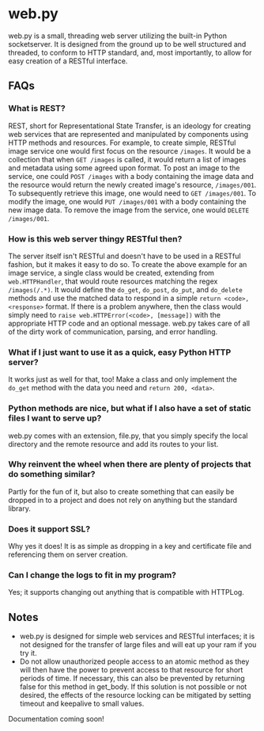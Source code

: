 web.py
======
web.py is a small, threading web server utilizing the built-in Python socketserver. It is designed from the ground up to be well structured and threaded, to conform to HTTP standard, and, most importantly, to allow for easy creation of a RESTful interface.

FAQs
---
### What is REST? ###
REST, short for Representational State Transfer, is an ideology for creating web services that are represented and manipulated by components using HTTP methods and resources. For example, to create simple, RESTful image service one would first focus on the resource `/images`. It would be a collection that when `GET /images` is called, it would return a list of images and metadata using some agreed upon format. To post an image to the service, one could `POST /images` with a body containing the image data and the resource would return the newly created image's resource, `/images/001`. To subsequently retrieve this image, one would need to `GET /images/001`. To modify the image, one would `PUT /images/001` with a body containing the new image data. To remove the image from the service, one would `DELETE /images/001`.

### How is this web server thingy RESTful then? ###
The server itself isn't RESTful and doesn't have to be used in a RESTful fashion, but it makes it easy to do so. To create the above example for an image service, a single class would be created, extending from `web.HTTPHandler`, that would route resources matching the regex `/images(/.*)`. It would define the `do_get`, `do_post`, `do_put`, and `do_delete` methods and use the matched data to respond in a simple `return <code>, <response>` format. If there is a problem anywhere, then the class would simply need to `raise web.HTTPError(<code>, [message])` with the appropriate HTTP code and an optional message. web.py takes care of all of the dirty work of communication, parsing, and error handling.

### What if I just want to use it as a quick, easy Python HTTP server? ###
It works just as well for that, too! Make a class and only implement the `do_get` method with the data you need and `return 200, <data>`.

### Python methods are nice, but what if I also have a set of static files I want to serve up? ###
web.py comes with an extension, file.py, that you simply specify the local directory and the remote resource and add its routes to your list.

### Why reinvent the wheel when there are plenty of projects that do something similar? ###
Partly for the fun of it, but also to create something that can easily be dropped in to a project and does not rely on anything but the standard library.

### Does it support SSL? ###
Why yes it does! It is as simple as dropping in a key and certificate file and referencing them on server creation.

### Can I change the logs to fit in my program? ###
Yes; it supports changing out anything that is compatible with HTTPLog.

Notes
-----
* web.py is designed for simple web services and RESTful interfaces; it is not designed for the transfer of large files and will eat up your ram if you try it.
* Do not allow unauthorized people access to an atomic method as they will then have the power to prevent access to that resource for short periods of time. If necessary, this can also be prevented by returning false for this method in get_body. If this solution is not possible or not desired, the effects of the resource locking can be mitigated by setting timeout and keepalive to small values.

Documentation coming soon!
